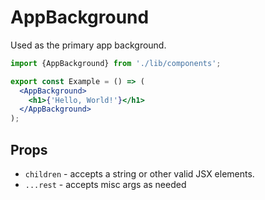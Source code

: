 # AppBackground

Used as the primary app background.

```jsx
import {AppBackground} from './lib/components';

export const Example = () => (
  <AppBackground>
    <h1>{'Hello, World!'}</h1>
  </AppBackground>
);
```

## Props

- `children` - accepts a string or other valid JSX elements.
- `...rest` - accepts misc args as needed